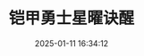 ---
title: "铠甲勇士星曜诀醒"
date: "2025-01-11 16:34:12"
rating: 1.0
status: "看过"
review: "一集拆两集，全是cj动画。"
url: "https://movie.douban.com/subject/36189277/"
type: "movie"
year: 2025
isPublic: true
cover: "https://cdn.sa.net/2025/02/08/NxAFm32YRuj6Hv4.webp"
---